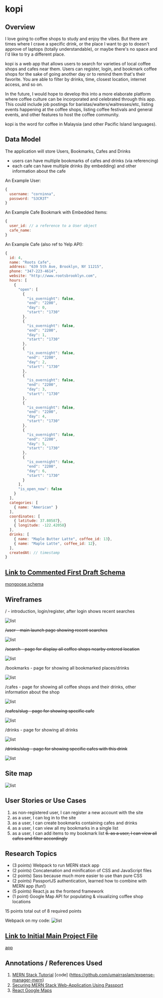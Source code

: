 # kopi

## Overview

I love going to coffee shops to study and enjoy the vibes. But there are times where I crave a specific drink, or the place I want to go to doesn't approve of laptops (totally understandable), or maybe there's no space and I'd like to try a different place.

kopi is a web app that allows users to search for varieties of local coffee shops and cafes near them. Users can register, login, and bookmark coffee shops for the sake of going another day or to remind them that's their favorite. You are able to filter by drinks, time, closest location, internet access, and so on.

In the future, I would hope to develop this into a more elaborate platform where coffee culture can be incorporated and celebrated through this app. This could include job postings for baristas/waiters/waitresses/etc, listing events happening at the coffee shops, listing coffee festivals and general events, and other features to host the coffee community.

kopi is the word for coffee in Malaysia (and other Pacific Island languages).

## Data Model

The application will store Users, Bookmarks, Cafes and Drinks

* users can have multiple bookmarks of cafes and drinks (via referencing)
* each cafe can have multiple drinks (by embedding) and other information about the cafe

An Example User:

```javascript
{
  username: "corninna",
  password: "S3CR3T"
}
```

An Example Cafe Bookmark with Embedded Items:

```javascript
{
  user_id: // a reference to a User object
  cafe_name: 
}
```

An Example Cafe (also ref to Yelp API):

```javascript
{
  id: 4,
  name: "Roots Cafe",
  address: "639 5th Ave, Brooklyn, NY 11215",
  phone: "347-223-4614",
  website: "http://www.rootsbrooklyn.com",
  hours: [
    {
      "open": [
        {
          "is_overnight": false,
          "end": "2200",
          "day": 0,
          "start": "1730"
        },
        {
          "is_overnight": false,
          "end": "2200",
          "day": 1,
          "start": "1730"
        },
        {
          "is_overnight": false,
          "end": "2200",
          "day": 2,
          "start": "1730"
        },
        {
          "is_overnight": false,
          "end": "2200",
          "day": 3,
          "start": "1730"
        },
        {
          "is_overnight": false,
          "end": "2200",
          "day": 4,
          "start": "1730"
        },
        {
          "is_overnight": false,
          "end": "2200",
          "day": 5,
          "start": "1730"
        },
        {
          "is_overnight": false,
          "end": "2200",
          "day": 6,
          "start": "1730"
        }
      ],
      "is_open_now": false
    }
  ],
  categories: [
    { name: "American" }
  ],
  coordinates: [
    { latitude: 37.80587},
    { longitude: -122.42058}
  ],
  drinks: [
    { name: "Maple Butter Latte", coffee_id: 13},
    { name: "Maple Latte", coffee_id: 12},
  ],
  createdAt: // timestamp
}
```


## [Link to Commented First Draft Schema](db.js) 

[mongoose schema](https://github.com/nyu-csci-ua-0480-001-003-fall-2018/cyong813-final-project/blob/master/server/models)

## Wireframes

/ - introduction, login/register, after login shows recent searches

![list](documentation/intro.png)

~~/user - main launch page showing recent searches~~

![list](documentation/main.png)

~~/search - page for display all coffee shops nearby entered location~~

![list](documentation/cafes_near.png)

/bookmarks - page for showing all bookmarked places/drinks

![list](documentation/bookmarks.png)

/cafes - page for showing all coffee shops and their drinks, other information about the shop

![list](documentation/cafes.png)

~~/cafes/slug - page for showing specific cafe~~

![list](documentation/single_cafe.png)

/drinks - page for showing all drinks

![list](documentation/drinks.png)

~~/drinks/slug - page for showing specific cafes with this drink~~

![list](documentation/single_drink.png)

## Site map

![list](documentation/sitemap.png)

## User Stories or Use Cases

1. as non-registered user, I can register a new account with the site
2. as a user, I can log in to the site
3. as a user, I can create bookmarks containing cafes and drinks
4. as a user, I can view all my bookmarks in a single list
5. as a user, I can add items to my bookmark list
~~6. as a user, I can view all cafes and filter accordingly~~

## Research Topics

* (3 points) Webpack to run MERN stack app
* (2 points) Concatenation and minification of CSS and JavaScript files
* (2 points) Sass because much more easier to use than pure CSS
* (2 points) PassportJS authentication, learned how to combine with MERN app (fun!)
* (5 points) React.js as the frontend framework
* (1 point) Google Map API for populating & visualizing coffee shop locations

15 points total out of 8 required points

Webpack on my code: ![list](documentation/webpack.gif)


## [Link to Initial Main Project File](app.js) 

[app](https://github.com/nyu-csci-ua-0480-001-003-fall-2018/cyong813-final-project/blob/master/server/server.js)

## Annotations / References Used

1. [MERN Stack Tutorial](https://blog.cloudboost.io/creating-your-first-mern-stack-application-b6604d12e4d3) [code] (https://github.com/umairraslam/expense-manager-mern)
2. [Securing MERN Stack Web-Application Using Passport](https://www.djamware.com/post/5a90c37980aca7059c14297a/securing-mern-stack-web-application-using-passport)
3. [React Google Maps](https://tomchentw.github.io/react-google-maps/#usage--configuration)
